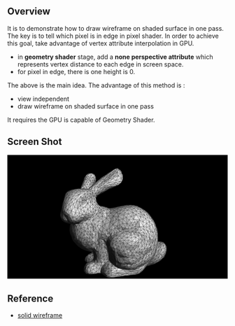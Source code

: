 ## Overview
It is to demonstrate how to draw wireframe on shaded surface in one pass. The key is to tell which pixel  is in edge in pixel shader. In order to achieve this goal, take advantage of vertex attribute interpolation in GPU.

- in **geometry shader** stage, add a **none perspective attribute** which represents vertex distance to each edge in screen space. 
- for pixel in edge, there is one height  is 0. 

The above is the main idea. The advantage of this method is :

- view independent
- draw wireframe on shaded surface in one pass

It requires the GPU is capable of Geometry Shader.

## Screen Shot

![solid-wireframe](..\screen\solid-wireframe.png)



## Reference

- [solid wireframe]( https://developer.download.nvidia.com/whitepapers/2007/SDK10/SolidWireframe.pdf)

